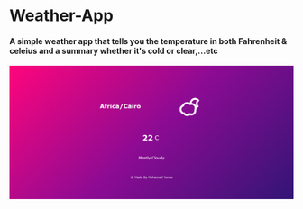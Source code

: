 # Weather-App

#### A simple weather app that tells you the temperature in both Fahrenheit & celeius and a summary whether it's cold or clear,...etc

![](weather-app.png)
